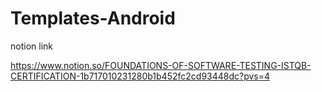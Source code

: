 # Templates-Android

notion link

https://www.notion.so/FOUNDATIONS-OF-SOFTWARE-TESTING-ISTQB-CERTIFICATION-1b717010231280b1b452fc2cd93448dc?pvs=4